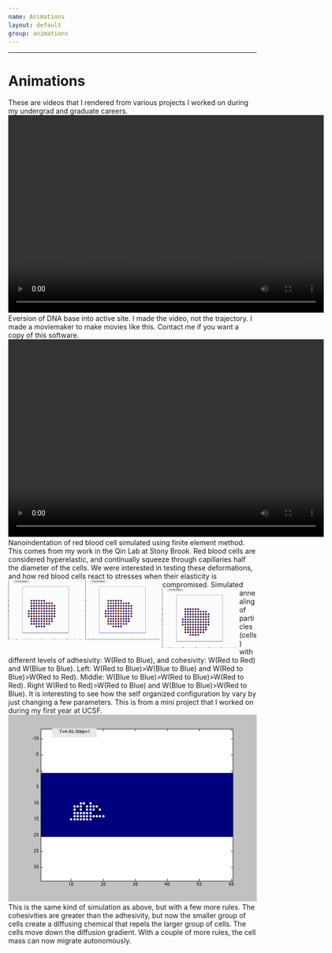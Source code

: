 ```yaml
---
name: Animations
layout: default
group: animations
---
```

---
<script src="http://api.html5media.info/1.1.8/html5media.min.js"></script>
<h1 class="page-header text-center"> Animations </h1>
These are videos that I rendered from various projects I worked on during my undergrad and graduate careers.
<video src="eversion_03112010.mp4" width="640" height="400" controls preload></video>
<br>
Eversion of DNA base into active site. I made the video, not the trajectory. I made a moviemaker to make movies like this. Contact me if you want a copy of this software.

<br>
<video src="Indent_normal.mp4" width="640" height="400" controls preload></video>
<br>
Nanoindentation of red blood cell simulated using finite element method. This comes from my work in the Qin Lab at Stony Brook. 
Red blood cells are considered hyperelastic, and continually squeeze through capillaries half the diameter of the cells. 
We were interested in testing these deformations, and how red blood cells react to stresses when their elasticity is compromised. 

<img src="case1.gif"  style="float: left; width: 30%; margin-right: 1%; margin-bottom: 0.5em;"/>
<img src="case2.gif"  style="float: left; width: 30%; margin-right: 1%; margin-bottom: 0.5em;"/>
<img src="case3.gif"  style="float: left; width: 30%; margin-right: 1%; margin-bottom: 0.5em;"/>
Simulated annealing of particles (cells) with different levels of adhesivity: W(Red to Blue), and cohesivity: W(Red to Red) and W(Blue to Blue).
Left: W(Red to Blue)>W(Blue to Blue) and W(Red to Blue)>W(Red to Red). Middle: W(Blue to Blue)>W(Red to Blue)>W(Red to Red). 
Right W(Red to Red)>W(Red to Blue) and W(Blue to Blue)>W(Red to Blue). It is interesting to see how the self organized configuration by 
vary by just changing a few parameters. This is from a mini project that I worked on during my first year at UCSF.

<img src="migration_tube_close.gif" />
This is the same kind of simulation as above, but with a few more rules.
The cohesivities are greater than the adhesivity, but now the smaller group of cells create a diffusing chemical that repels
the larger group of cells. The cells move down the diffusion gradient. With a couple of more rules, the cell mass can now 
migrate autonomously.